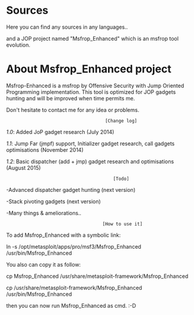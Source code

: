 Sources
=======

Here you can find any sources in any languages..

and a JOP project named "Msfrop_Enhanced" which is an msfrop tool evolution.


About Msfrop_Enhanced project
=============================

Msfrop-Enhanced is a msfrop by Offensive Security with Jump Oriented Programming implementation.
This tool is optimized for JOP gadgets hunting and will be improved when time permits me.

Don't hesitate to contact me for any idea or problems.

										 [Change log]


*1.0*: Added JoP gadget research  (July 2014)

*1.1*: Jump Far (jmpf) support, Initializer gadget research, call gadgets optimisations (November 2014)

*1.2*: Basic dispatcher (add + jmp) gadget research and optimisations (August 2015)

			
											[Todo]	

-Advanced dispatcher gadget hunting (next version)

-Stack pivoting gadgets (next version)

-Many things & ameliorations..


										[How to use it]


To add Msfrop_Enhanced with a symbolic link:

ln -s /opt/metasploit/apps/pro/msf3/Msfrop_Enhanced /usr/bin/Msfrop_Enhanced

You also can copy it as follow:

cp Msfrop_Enhanced /usr/share/metasploit-framework/Msfrop_Enhanced 

cp /usr/share/metasploit-framework/Msfrop_Enhanced /usr/bin/Msfrop_Enhanced 

then you can now run Msfrop_Enhanced as cmd. :-D


